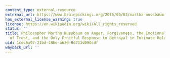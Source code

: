 ```yaml
---
content_type: external-resource
external_url: https://www.brainpickings.org/2016/05/03/martha-nussbaum-anger-and-forgiveness/
has_external_license_warning: true
license: https://en.wikipedia.org/wiki/All_rights_reserved
status: ''
title: Philosopher Martha Nussbaum on Anger, Forgiveness, the Emotional Machinery
  of Trust, and the Only Fruitful Response to Betrayal in Intimate Relationships
uid: 1cec6a97-21bd-48be-a630-8d713d090cdf
wayback_url: ''
---
```

